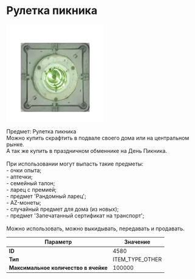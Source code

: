 # Рулетка пикника

![Item Image](../img/4580.webp?raw=true)

Предмет: Рулетка пикника<br>Можно купить скрафтить в подвале своего дома или на центральном рынке.<br>А так же купить в праздничном обменнике на День Пикника.<br><br>При использовании могут выпасть такие предметы:<br>- очки опыта;<br>- аптечки;<br>- семейный талон;<br>- ларец с премией;<br>- предмет 'Рандомный ларец';<br>- AZ-монеты;<br>- случайный предмет для дома (из новых);<br>- предмет 'Запечатанный сертификат на транспорт';<br><br>Можно использовать, можно выкидывать, передавать и продавать.


| Параметр | Значение |
|----------|----------|
| **ID** | 4580 |
| **Тип** | ITEM_TYPE_OTHER |
| **Максимальное количество в ячейке** | 100000 |

